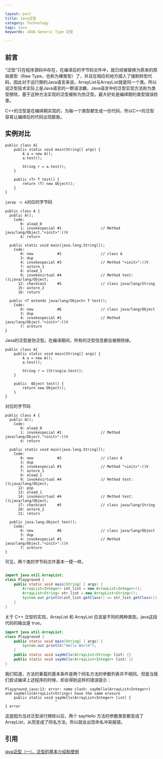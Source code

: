 ```yaml
---

layout: post
title: Java泛型
category: Technology
tags: Java
keywords: JAVA Generic Type 泛型

---
```


## 前言 ##

“泛型”只在程序源码中存在，在编译后的字节码文件中，就已经被替换为原来的原始类型（Raw Type，也称为裸类型）了，并且在相应的地方插入了强制转型代码，因此对于运行期的Java语言来说，ArrayList<int>与ArrayList<String>就是同一个类。所以说泛型技术实际上是Java语言的一颗语法糖，Java语言中的泛型实现方法称为类型擦除，基于这种方法实现的泛型被称为伪泛型。最大好处是编绎期的类型错误检查。

C++的泛型是在编绎期实现的，为每一个类型都生成一份代码，所以C++的泛型容易让编绎后的代码出现膨胀。

## 实例对比


    public class A{  
        public static void main(String[] args) {  
            A a = new A();  
            a.test();  
              
            String r = a.test();  
        }  
          
        public <T> T test() {  
            return (T) new Object();  
        }  
    } 
    

`javap -c A`对应的字节码


    public class A {
      public A();
        Code:
           0: aload_0
           1: invokespecial #1                  // Method java/lang/Object."<init>":()V
           4: return
    
      public static void main(java.lang.String[]);
        Code:
           0: new           #2                  // class A
           3: dup
           4: invokespecial #3                  // Method "<init>":()V
           7: astore_1
           8: aload_1
           9: invokevirtual #4                  // Method test:()Ljava/lang/Object;
          12: checkcast     #5                  // class java/lang/String
          15: astore_2
          16: return
    
      public <T extends java/lang/Object> T test();
        Code:
           0: new           #6                  // class java/lang/Object
           3: dup
           4: invokespecial #1                  // Method java/lang/Object."<init>":()V
           7: areturn
    }

Java的泛型是伪泛型。在编译期间，所有的泛型信息都会被擦除掉。

    public class A{  
        public static void main(String[] args) {  
            A a = new A();  
            a.test();  
              
            String r = (String)a.test();  
        }  
          
        public  Object test() {  
            return new Object();  
        }  
    } 


对应的字节码

    public class A {
      public A();
        Code:
           0: aload_0
           1: invokespecial #1                  // Method java/lang/Object."<init>":()V
           4: return
    
      public static void main(java.lang.String[]);
        Code:
           0: new           #2                  // class A
           3: dup
           4: invokespecial #3                  // Method "<init>":()V
           7: astore_1
           8: aload_1
           9: invokevirtual #4                  // Method test:()Ljava/lang/Object;
          12: pop
          13: aload_1
          14: invokevirtual #4                  // Method test:()Ljava/lang/Object;
          17: checkcast     #5                  // class java/lang/String
          20: astore_2
          21: return
    
      public java.lang.Object test();
        Code:
           0: new           #6                  // class java/lang/Object
           3: dup
           4: invokespecial #1                  // Method java/lang/Object."<init>":()V
           7: areturn
    }
    
可见，两个类的字节码文件基本一摸一样。

```java

import java.util.ArrayList;
class Playground {
    public static void main(String[ ] args) {
        ArrayList<Integer> int_list = new ArrayList<Integer>();
        ArrayList<String> str_list = new ArrayList<String>();
        System.out.println(int_list.getClass() == str_list.getClass());
    }
}
```
关于 C++ 泛型的实现，ArrayList 和 ArrayList 应该是不同的两种类型。java这段代码的输出是 true。
```java
import java.util.ArrayList;
class Playground {
    public static void main(String[ ] args) {
        System.out.println("Hello World");
    }
    public static void sayHello(ArrayList<String> list) {}
    public static void sayHello(ArrayList<Integer> list) {}
}
```
我们知道，方法的重载的基本条件是两个同名方法的参数列表并不相同。但是当我们尝试编译上述程序的时候，却会得到这样的错误提示：
```
Playground.java:12: error: name clash: sayHello(ArrayList<Integer>) and sayHello(ArrayList<String>) have the same erasure
    public static void sayHello(ArrayList<Integer> list) {
                       ^
1 error
```
这是因为当对泛型进行擦除以后，两个 sayHello 方法的参数类型都变成了 ArrayList，从而变成了同名方法，所以就会出现命名冲突报错。
    
## 引用

[java泛型（一）、泛型的基本介绍和使用][]
    





[java泛型（一）、泛型的基本介绍和使用]: http://blog.csdn.net/lonelyroamer/article/details/7864531